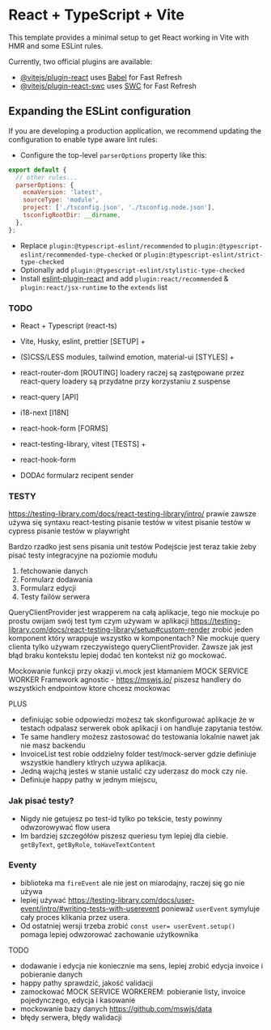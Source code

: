 # React + TypeScript + Vite

This template provides a minimal setup to get React working in Vite with HMR and some ESLint rules.

Currently, two official plugins are available:

- [@vitejs/plugin-react](https://github.com/vitejs/vite-plugin-react/blob/main/packages/plugin-react/README.md) uses [Babel](https://babeljs.io/) for Fast Refresh
- [@vitejs/plugin-react-swc](https://github.com/vitejs/vite-plugin-react-swc) uses [SWC](https://swc.rs/) for Fast Refresh

## Expanding the ESLint configuration

If you are developing a production application, we recommend updating the configuration to enable type aware lint rules:

- Configure the top-level `parserOptions` property like this:

```js
export default {
  // other rules...
  parserOptions: {
    ecmaVersion: 'latest',
    sourceType: 'module',
    project: ['./tsconfig.json', './tsconfig.node.json'],
    tsconfigRootDir: __dirname,
  },
};
```

- Replace `plugin:@typescript-eslint/recommended` to `plugin:@typescript-eslint/recommended-type-checked` or `plugin:@typescript-eslint/strict-type-checked`
- Optionally add `plugin:@typescript-eslint/stylistic-type-checked`
- Install [eslint-plugin-react](https://github.com/jsx-eslint/eslint-plugin-react) and add `plugin:react/recommended` & `plugin:react/jsx-runtime` to the `extends` list


### TODO
- React + Typescript (react-ts)
- Vite, Husky, eslint, prettier [SETUP] +
- (S)CSS/LESS modules, tailwind emotion, material-ui [STYLES] +
- react-router-dom [ROUTING] loadery raczej są zastępowane przez react-query
loadery są przydatne przy korzystaniu z suspense
- react-query [API]
- i18-next [I18N]
- react-hook-form [FORMS]
- react-testing-library, vitest [TESTS] +

- react-hook-form
- DODAć formularz recipent sender


### TESTY
https://testing-library.com/docs/react-testing-library/intro/
prawie zawsze używa się syntaxu react-testing 
pisanie testów w vitest
pisanie testów w cypress
pisanie testów w playwright

Bardzo rzadko jest sens pisania unit testów
Podejście jest teraz takie żeby pisać testy integracyjne na poziomie modułu 
1. fetchowanie danych
2. Formularz dodawania
3. Formularz edycji
4. Testy failów serwera

QueryClientProvider jest wrapperem na całą aplikacje, tego nie mockuje po prostu owijam swój test tym czym używam w 
aplikacji
https://testing-library.com/docs/react-testing-library/setup#custom-render
zrobić jeden komponent który wrappuje wszystko w komponentach? Nie mockuje query clienta tylko używam rzeczywistego 
queryClientProvider. Zawsze jak jest błąd braku kontekstu lepiej dodać ten kontekst niż go mockować.

Mockowanie funkcji przy okazji vi.mock jest kłamaniem
MOCK SERVICE WORKER Framework agnostic - https://mswjs.io/
piszesz handlery do wszystkich endpointow ktore chcesz mockowac

PLUS
* definiując sobie odpowiedzi możesz tak skonfigurować aplikacje że w testach odpalasz serwerek obok aplikacji i on 
  handluje zapytania testów.
* Te same handlery możesz zastosować do testowania lokalnie nawet jak nie masz backendu
* InvoiceList test robie oddzielny folder test/mock-server gdzie definiuje wszystkie handlery ktlrych uzywa aplikacja.
* Jedną wajchą jesteś w stanie ustalić czy uderzasz do mock czy nie. 
* Definiuje happy pathy w jednym miejscu,

### Jak pisać testy?
* Nigdy nie getujesz po test-id tylko po tekście, testy powinny odwzorowywać flow usera
* Im bardziej szczegółów piszesz queriesu tym lepiej dla ciebie. `getByText`, `getByRole`, `toHaveTextContent`

### Eventy
* biblioteka ma `fireEvent` ale nie jest on miarodajny, raczej się go nie używa
* lepiej używać https://testing-library.com/docs/user-event/intro/#writing-tests-with-userevent ponieważ `userEvent` 
  symyluje cały proces klikania przez usera.
* Od ostatniej wersji trzeba zrobić `const user= userEvent.setup()` pomaga lepiej odwzorować zachowanie użytkownika

TODO
* dodawanie i edycja nie koniecznie ma sens, lepiej zrobić edycja invoice i pobieranie danych
* happy pathy sprawdzić, jakość validacji
* zamockować MOCK SERVICE WORKEREM: pobieranie listy, invoice pojedynczego, edycja i kasowanie
* mockowanie bazy danych https://github.com/mswjs/data
* błędy serwera, błędy walidacji